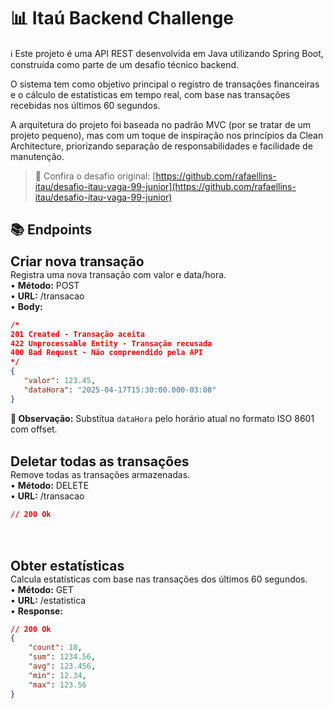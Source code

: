 # 📊 Itaú Backend Challenge
ℹ Este projeto é uma API REST desenvolvida em Java utilizando Spring Boot, construída como parte de um desafio técnico backend.

O sistema tem como objetivo principal o registro de transações financeiras e o cálculo de estatísticas em tempo real, com base nas transações recebidas nos últimos 60 segundos.

A arquitetura do projeto foi baseada no padrão MVC (por se tratar de um projeto pequeno), mas com um toque de inspiração nos princípios da Clean Architecture, priorizando separação de responsabilidades e facilidade de manutenção.

> 🔗 Confira o desafio original: [https://github.com/rafaellins-itau/desafio-itau-vaga-99-junior](https://github.com/rafaellins-itau/desafio-itau-vaga-99-junior)

## 📚 Endpoints
<b style="font-size: 150%;">Criar nova transação</b>
<br>
Registra uma nova transação com valor e data/hora.
<br>
• <b>Método:</b> POST<br>• <b>URL:</b> /transacao 
<br>
• <b>Body:</b>
```json
/*
201 Created - Transação aceita
422 Unprocessable Entity - Transação recusada
400 Bad Request - Não compreendido pela API
*/
{
   "valor": 123.45,
   "dataHora": "2025-04-17T15:30:00.000-03:00"
}
```
<b>📝 Observação:</b> Substitua `dataHora` pelo horário atual no formato ISO 8601 com offset.
<br><br>

<b style="font-size: 150%;">Deletar todas as transações</b>
<br>
Remove todas as transações armazenadas.
<br>
• <b>Método:</b> DELETE<br>• <b>URL:</b> /transacao
```json
// 200 Ok
```
<br><br>

<b style="font-size: 150%;">Obter estatísticas</b>
<br>
Calcula estatísticas com base nas transações dos últimos 60 segundos.
<br>
• <b>Método:</b> GET<br>• <b>URL:</b> /estatistica
<br>
• <b>Response:</b>

```json
// 200 Ok
{
    "count": 10,
    "sum": 1234.56,
    "avg": 123.456,
    "min": 12.34,
    "max": 123.56
}
```

